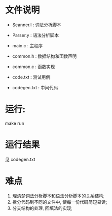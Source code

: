 # 文件说明

- Scanner.l : 词法分析脚本
- Parser.y  : 语法分析脚本

- main.c : 主程序

- common.h : 数据结构和函数声明
- common.c : 函数实现

- code.txt  : 测试用例
- codegen.txt : 中间代码

# 运行:

make run

# 运行结果

见 codegen.txt

# 难点

1. 理清楚词法分析脚本和语法分析脚本的关系结构;
2. 拆分代码到不同的文件中, 使每一份代码简短易读;
3. 分支结构的处理, 回填法的实现;